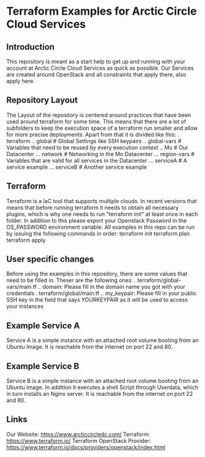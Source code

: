 # Terraform Examples for Arctic Circle Cloud Services

## Introduction
This repository is meant as a start help to get up and running with your account at Arctic Circle Cloud Services as quick as possible. Our Services are created around OpenStack and all constraints that apply there, also apply here.

## Repository Layout
The Layout of the repository is centered around practices that have been used around terraform for some time. This means that there are a lot of subfolders to keep the execution space of a terraform run smaller and allow for more precise deployments. Apart from that it is divided like this:
. terraform
.. global # Global Settings like SSH keypairs
.. global-vars # Variables that need to be reused by every execution context
.. Mo # Our Datacenter
... network # Networking in the Mo Datacenter
... region-vars # Variables that are valid for all services in the Datacenter
... serviceA # A service example
... serviceB # Another service example

## Terraform
Terraform is a IaC tool that supports multiple clouds. In recent versions that means that before running terraform it needs to obtain all necessary plugins, which is why one needs to run "terraform init" at least once in each folder.
In addition to this please export your Openstack Password in the OS_PASSWORD environment variable.
All examples in this repo can be run by issuing the following commands in order:
terraform init
terraform plan
terraform apply

## User specific changes
Before using the examples in this repository, there are some values that need to be filled in. Theser are the following ones:
. terraform/global-vars/main.tf
.. domain: Please fill in the domain name you got with your credentials
. terraform/global/main.tf
.. my_keypair: Please fill in your public SSH key in the field that says YOURKEYPAIR as it will be used to access your instances

## Example Service A
Service A is a simple instance with an attached root volume booting from an Ubuntu Image. It is reachable from the internet on port 22 and 80.

## Example Service B
Service B is a simple instance with an attached root volume booting from an Ubuntu Image. In addition it executes a shell Script through Userdata, which in turn installs an Nginx server. It is reachable from the internet on port 22 and 80.

## Links
Our Website: https://www.arcticcircledc.com/
Terraform: https://www.terraform.io/
Terraform OpenStack Provider: https://www.terraform.io/docs/providers/openstack/index.html
